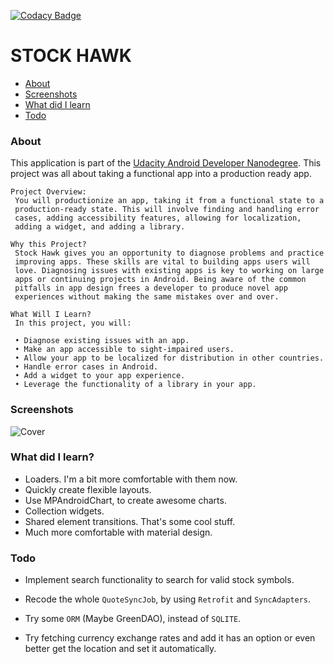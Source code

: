 [![Codacy Badge](https://api.codacy.com/project/badge/Grade/59242a4e7d224e178caf013098ffe5ce)](https://www.codacy.com/app/gurupadmamadapur/StockHawk?utm_source=github.com&amp;utm_medium=referral&amp;utm_content=Protino/StockHawk&amp;utm_campaign=Badge_Grade)

STOCK HAWK
==========
* [About](#about)
* [Screenshots](#screenshots)
* [What did I learn](#what-did-i-learn)
* [Todo](#todo)

### About
This application is part of the [Udacity Android Developer Nanodegree].
This project was all about taking a functional app into a production ready
app.

```
Project Overview:
 You will productionize an app, taking it from a functional state to a
 production-ready state. This will involve finding and handling error
 cases, adding accessibility features, allowing for localization,
 adding a widget, and adding a library.

Why this Project?
 Stock Hawk gives you an opportunity to diagnose problems and practice
 improving apps. These skills are vital to building apps users will
 love. Diagnosing issues with existing apps is key to working on large
 apps or continuing projects in Android. Being aware of the common
 pitfalls in app design frees a developer to produce novel app
 experiences without making the same mistakes over and over.

What Will I Learn?
 In this project, you will:

 • Diagnose existing issues with an app.
 • Make an app accessible to sight-impaired users.
 • Allow your app to be localized for distribution in other countries.
 • Handle error cases in Android.
 • Add a widget to your app experience.
 • Leverage the functionality of a library in your app.
```

### Screenshots

![Cover](/cover.png)

### What did I learn?

* Loaders. I'm a bit more comfortable with them now.
* Quickly create flexible layouts.
* Use MPAndroidChart, to create awesome charts.
* Collection widgets.
* Shared element transitions. That's some cool stuff.
* Much more comfortable with material design.

### Todo

* Implement search functionality to search for valid stock symbols.
* Recode the whole `QuoteSyncJob`, by using `Retrofit` and `SyncAdapters`.
* Try some `ORM` (Maybe GreenDAO), instead of `SQLITE`.
* Try fetching currency exchange rates and add it has an option or even
  better get the location and set it automatically.


  [Udacity Android Developer Nanodegree]:https://www.udacity.com/degrees/android-developer-nanodegree-by-google--nd801
